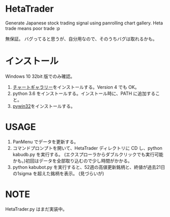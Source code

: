 # HetaTrader
Generate Japanese stock trading signal using panrolling chart gallery. Heta trade means poor trade :p

無保証。
バグってると思うが、自分用なので、そのうちバグは取れるかも。

インストール
============

Windows 10 32bit 版でのみ確認。

1. [チャートギャラリー](https://px.a8.net/svt/ejp?a8mat=1TV37J+5AIUZM+2I+HUD03&a8ejpredirect=http%3A%2F%2Fwww.tradersshop.com%2Fbin%2Fshowprod%3Fc%3D9784939103070)をインストールする。Version 4 でも OK。
2. python 3.6 をインストールする。インストール時に、PATH に追加すること。
3. [pywin32](https://sourceforge.net/projects/pywin32/files/pywin32/Build%20221/)をインストールする。

USAGE
=====

1. PanMenu でデータを更新する。
2. コマンドプロンプトを開いて、HetaTrader ディレクトリに CD し、python kabudb.py を実行する。
   (エクスプローラからダブルクリックでも実行可能かも。)初回はデータを全部取り込むので少し時間がかかる。
3. python kabubot.py を実行すると、52週の高値更新銘柄と、終値が過去21日の1sigma を超えた銘柄を表示。
   (見づらいが)

NOTE
====

HetaTrader.py はまだ実装中。

